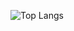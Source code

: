 ![Top Langs](https://github-readme-stats.vercel.app/api/top-langs/?username=martinelipedro&langs_count=10)
